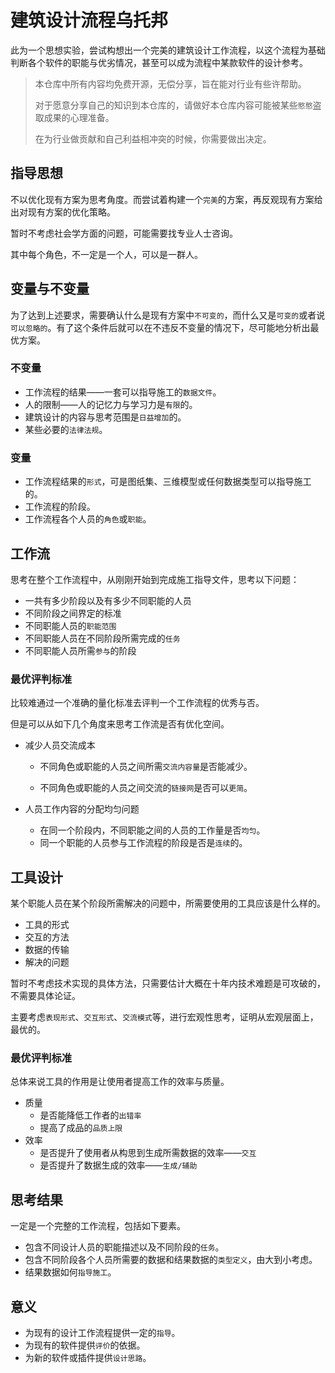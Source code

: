 # 建筑设计流程乌托邦

此为一个思想实验，尝试构想出一个完美的建筑设计工作流程，以这个流程为基础判断各个软件的职能与优劣情况，甚至可以成为流程中某款软件的设计参考。

> 本仓库中所有内容均免费开源，无偿分享，旨在能对行业有些许帮助。 
>
> 对于愿意分享自己的知识到本仓库的，请做好本仓库内容可能被某些`憨憨`盗取成果的心理准备。
>
> 在为行业做贡献和自己利益相冲突的时候，你需要做出决定。

## 指导思想

不以优化现有方案为思考角度。而尝试着构建一个`完美`的方案，再反观现有方案给出对现有方案的优化策略。

暂时不考虑社会学方面的问题，可能需要找专业人士咨询。

其中每个角色，不一定是一个人，可以是一群人。

## 变量与不变量

为了达到上述要求，需要确认什么是现有方案中`不可变的`，而什么又是`可变的`或者说`可以忽略的`。有了这个条件后就可以在不违反不变量的情况下，尽可能地分析出最优方案。

### 不变量

- 工作流程的结果——一套可以指导施工的`数据文件`。
- 人的限制——人的记忆力与学习力是`有限`的。
- 建筑设计的内容与思考范围是`日益增加`的。
- 某些必要的`法律法规`。

### 变量

- 工作流程结果的`形式`，可是图纸集、三维模型或任何数据类型可以指导施工的。
- 工作流程的阶段。
- 工作流程各个人员的`角色`或`职能`。

## 工作流

思考在整个工作流程中，从刚刚开始到完成施工指导文件，思考以下问题：

- 一共有多少阶段以及有多少不同职能的人员
- 不同阶段之间界定的标准
- 不同职能人员的`职能范围`
- 不同职能人员在不同阶段所需完成的`任务`
- 不同职能人员所需`参与`的阶段

### 最优评判标准

比较难通过一个准确的量化标准去评判一个工作流程的优秀与否。

但是可以从如下几个角度来思考工作流是否有优化空间。

- 减少人员交流成本

  - 不同角色或职能的人员之间所需`交流内容量`是否能减少。

  - 不同角色或职能的人员之间交流的`链接网`是否可以`更简`。

- 人员工作内容的分配均匀问题

  - 在同一个阶段内，不同职能之间的人员的工作量是否`均匀`。
  - 同一个职能的人员参与工作流程的阶段是否是`连续`的。

## 工具设计

某个职能人员在某个阶段所需解决的问题中，所需要使用的工具应该是什么样的。

- 工具的形式
- 交互的方法
- 数据的传输
- 解决的问题

暂时不考虑技术实现的具体方法，只需要估计大概在十年内技术难题是可攻破的，不需要具体论证。

主要考虑`表现形式`、`交互形式`、`交流模式`等，进行宏观性思考，证明从宏观层面上，最优的。

### 最优评判标准

总体来说工具的作用是让使用者提高工作的效率与质量。 

- 质量
  - 是否能降低工作者的`出错率`
  - 提高了成品的`品质上限`
- 效率
  - 是否提升了使用者从构思到生成所需数据的效率——`交互`
  - 是否提升了数据生成的效率——`生成/辅助`

## 思考结果

一定是一个完整的工作流程，包括如下要素。

- 包含不同设计人员的职能描述以及不同阶段的`任务`。
- 包含不同阶段各个人员所需要的数据和结果数据的`类型定义`，由大到小考虑。
- 结果数据如何`指导施工`。

## 意义

- 为现有的设计工作流程提供一定的`指导`。
- 为现有的软件提供`评价`的依据。
- 为新的软件或插件提供`设计思路`。

